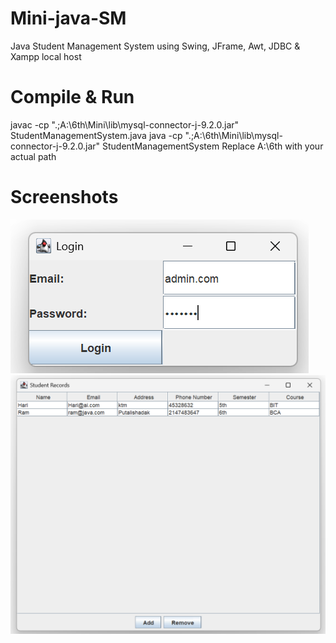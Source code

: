 
 # Mini-java-SM
 Java Student Management System using Swing, JFrame, Awt, JDBC & Xampp local host
 
 # Compile & Run 
javac -cp ".;A:\6th\Mini\lib\mysql-connector-j-9.2.0.jar" StudentManagementSystem.java
java -cp ".;A:\6th\Mini\lib\mysql-connector-j-9.2.0.jar" StudentManagementSystem
Replace A:\6th with your actual path

# Screenshots
![forgit](https://github.com/sanjeevRae/Mini-java-SM/blob/main/Screenshot%202025-02-09%20120738.png)
![forgit](https://github.com/sanjeevRae/Mini-java-SM/blob/main/Screenshot%202025-02-09%20120908.png)



